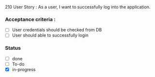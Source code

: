 210 User Story :  As a user, I want to successfully log into the application. <br>
### Acceptance criteria :
- [ ] User credentials should be checked from DB
- [ ] User should able to successfully login
### Status 
- [ ] done
- [ ] To-do
- [x] in-progress
